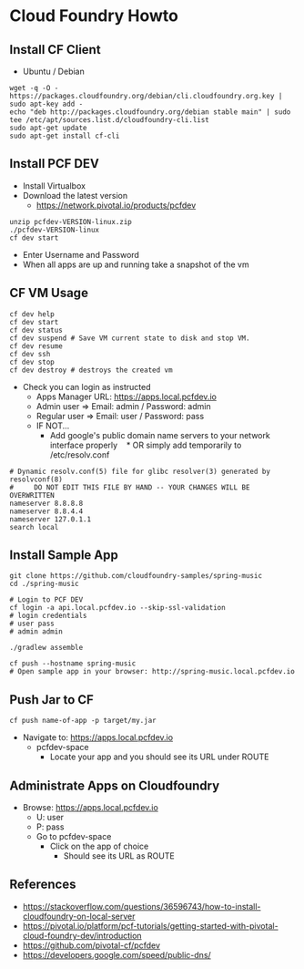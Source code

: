 # Cloud Foundry Howto

## Install CF Client
* Ubuntu / Debian
```
wget -q -O - https://packages.cloudfoundry.org/debian/cli.cloudfoundry.org.key | sudo apt-key add -
echo "deb http://packages.cloudfoundry.org/debian stable main" | sudo tee /etc/apt/sources.list.d/cloudfoundry-cli.list
sudo apt-get update
sudo apt-get install cf-cli
```

## Install PCF DEV
* Install Virtualbox
* Download the latest version
  * https://network.pivotal.io/products/pcfdev
```
unzip pcfdev-VERSION-linux.zip
./pcfdev-VERSION-linux
cf dev start
```
* Enter Username and Password
* When all apps are up and running take a snapshot of the vm 

## CF VM Usage
```
cf dev help
cf dev start
cf dev status
cf dev suspend # Save VM current state to disk and stop VM.
cf dev resume
cf dev ssh
cf dev stop
cf dev destroy # destroys the created vm
```
* Check you can login as instructed
  * Apps Manager URL: https://apps.local.pcfdev.io
  * Admin user => Email: admin / Password: admin
  * Regular user => Email: user / Password: pass
  * IF NOT...
    * Add google's public domain name servers to your network interface properly
    * OR simply add temporarily to /etc/resolv.conf
```
# Dynamic resolv.conf(5) file for glibc resolver(3) generated by resolvconf(8)
#     DO NOT EDIT THIS FILE BY HAND -- YOUR CHANGES WILL BE OVERWRITTEN
nameserver 8.8.8.8
nameserver 8.8.4.4
nameserver 127.0.1.1
search local
```

## Install Sample App
```
git clone https://github.com/cloudfoundry-samples/spring-music
cd ./spring-music

# Login to PCF DEV
cf login -a api.local.pcfdev.io --skip-ssl-validation
# login credentials
# user pass
# admin admin

./gradlew assemble

cf push --hostname spring-music
# Open sample app in your browser: http://spring-music.local.pcfdev.io
```

## Push Jar to CF
```
cf push name-of-app -p target/my.jar
```
* Navigate to: https://apps.local.pcfdev.io
  * pcfdev-space
    * Locate your app and you should see its URL under ROUTE

## Administrate Apps on Cloudfoundry
* Browse: https://apps.local.pcfdev.io
  * U: user
  * P: pass
  * Go to pcfdev-space
    * Click on the app of choice
      * Should see its URL as ROUTE

## References
* https://stackoverflow.com/questions/36596743/how-to-install-cloudfoundry-on-local-server
* https://pivotal.io/platform/pcf-tutorials/getting-started-with-pivotal-cloud-foundry-dev/introduction
* https://github.com/pivotal-cf/pcfdev
* https://developers.google.com/speed/public-dns/
